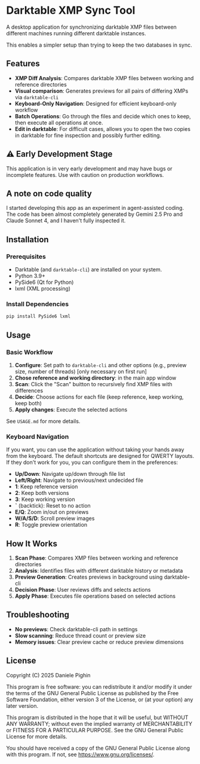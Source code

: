 # Darktable XMP Sync Tool

A desktop application for synchronizing darktable XMP files between different
machines running different darktable instances.

This enables a simpler setup than trying to keep the two databases in sync.

## Features

- **XMP Diff Analysis**: Compares darktable XMP files between working and reference directories
- **Visual comparison**: Generates previews for all pairs of differing XMPs via `darktable-cli`
- **Keyboard-Only Navigation**: Designed for efficient keyboard-only workflow
- **Batch Operations**: Go through the files and decide which ones to keep, then execute all operations at once.
- **Edit in darktable**: For difficult cases, allows you to open the two copies in
darktable for fine inspection and possibly further editing.

## ⚠️ Early Development Stage

This application is in very early development and may have bugs or incomplete features. Use with caution on production workflows.

## A note on code quality

I started developing this app as an experiment in agent-assisted coding. The code has been almost completely generated by Gemini 2.5 Pro and Claude Sonnet 4, and I haven't fully inspected it.

## Installation

### Prerequisites

- Darktable (and `darktable-cli`) are installed on your system.
- Python 3.9+
- PySide6 (Qt for Python)
- lxml (XML processing)

### Install Dependencies

```bash
pip install PySide6 lxml
```

## Usage

### Basic Workflow

1. **Configure**: Set path to `darktable-cli` and other options
   (e.g., preview size, number of threads) [only necessary on first run]
2. **Chose reference and working directory**: in the main app window
3. **Scan**: Click the "Scan" buitton to recursively find XMP files with differences
5. **Decide**: Choose actions for each file (keep reference, keep working, keep both)
6. **Apply changes**: Execute the selected actions

See `USAGE.md` for more details.

### Keyboard Navigation

If you want, you can use the application without taking your hands away from the
keyboard. The default shortcuts are designed for QWERTY layouts. If they don't work
for you, you can configure them in the preferences:

- **Up/Down**: Navigate up/down through file list
- **Left/Right**: Navigate to previous/next undecided file
- **1**: Keep reference version
- **2**: Keep both versions  
- **3**: Keep working version
- **`** (backtick): Reset to no action
- **E/Q**: Zoom in/out on previews
- **W/A/S/D**: Scroll preview images
- **R**: Toggle preview orientation

## How It Works

1. **Scan Phase**: Compares XMP files between working and reference directories
2. **Analysis**: Identifies files with different darktable history or metadata
3. **Preview Generation**: Creates previews in background using darktable-cli
4. **Decision Phase**: User reviews diffs and selects actions
5. **Apply Phase**: Executes file operations based on selected actions

## Troubleshooting

- **No previews**: Check darktable-cli path in settings
- **Slow scanning**: Reduce thread count or preview size
- **Memory issues**: Clear preview cache or reduce preview dimensions

## License

Copyright (C) 2025 Daniele Pighin

This program is free software: you can redistribute it and/or modify
it under the terms of the GNU General Public License as published by
the Free Software Foundation, either version 3 of the License, or
(at your option) any later version.

This program is distributed in the hope that it will be useful,
but WITHOUT ANY WARRANTY; without even the implied warranty of
MERCHANTABILITY or FITNESS FOR A PARTICULAR PURPOSE. See the
GNU General Public License for more details.

You should have received a copy of the GNU General Public License
along with this program. If not, see <https://www.gnu.org/licenses/>.